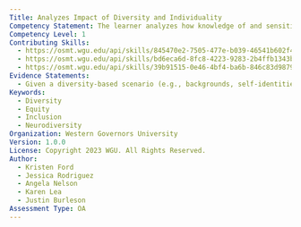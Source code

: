```yaml
---
Title: Analyzes Impact of Diversity and Individuality
Competency Statement: The learner analyzes how knowledge of and sensitivity toward diversity in learner development and student individualities will positively impact learning.
Competency Level: 1
Contributing Skills:
  - https://osmt.wgu.edu/api/skills/845470e2-7505-477e-b039-46541b602f4c
  - https://osmt.wgu.edu/api/skills/bd6eca6d-8fc8-4223-9283-2b4ffb1343ba
  - https://osmt.wgu.edu/api/skills/39b91515-0e46-4bf4-ba6b-846c83d98790
Evidence Statements:
  - Given a diversity-based scenario (e.g., backgrounds, self-identities, culture), the learner identifies the teacher action that positively impacts learning.
Keywords:
  - Diversity
  - Equity
  - Inclusion
  - Neurodiversity
Organization: Western Governors University
Version: 1.0.0
License: Copyright 2023 WGU. All Rights Reserved.
Author:
  - Kristen Ford
  - Jessica Rodriguez
  - Angela Nelson
  - Karen Lea
  - Justin Burleson
Assessment Type: OA
---
```


